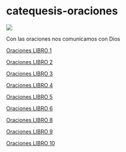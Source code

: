 <head>
<meta property="og:title" content="Oraciones" />
<meta property="og:description" content="Con las oraciones nos comunicamos con Dios" />
<meta property="og:image" content="https://dnielibarra.github.io/catequesis-oraciones/guadalupecompartir.png" />
<meta property="og:url" content="https://dnielibarra.github.io/catequesis-oraciones/" />
<meta property="og:type" content="website" />
</head>


# catequesis-oraciones

<img src="https://dnielibarra.github.io/catequesis-oraciones/guadalupecompartir.png">

Con las oraciones nos comunicamos con Dios

[Oraciones LIBRO 1](https://dnielibarra.github.io/catequesis-oraciones/libro1.html)

[Oraciones LIBRO 2](https://dnielibarra.github.io/catequesis-oraciones/libro2.html)

[Oraciones LIBRO 3](https://dnielibarra.github.io/catequesis-oraciones/libro3.html)

[Oraciones LIBRO 4](https://dnielibarra.github.io/catequesis-oraciones/libro4.html)

[Oraciones LIBRO 5](https://dnielibarra.github.io/catequesis-oraciones/libro5.html)

[Oraciones LIBRO 6](https://dnielibarra.github.io/catequesis-oraciones/libro6.html)

[Oraciones LIBRO 8](https://dnielibarra.github.io/catequesis-oraciones/libro8.html)

[Oraciones LIBRO 9](https://dnielibarra.github.io/catequesis-oraciones/libro9.html)

[Oraciones LIBRO 10](https://dnielibarra.github.io/catequesis-oraciones/libro10.html)
